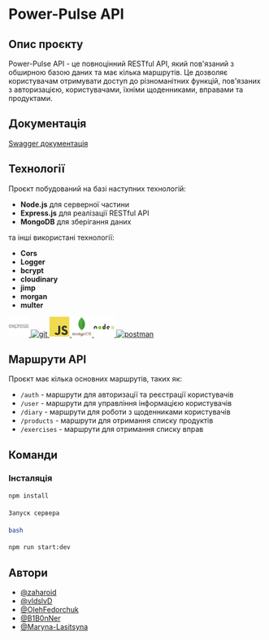 # Power-Pulse API

## Опис проєкту

Power-Pulse API - це повноцінний RESTful API, який пов'язаний з обширною базою даних та має кілька маршрутів. Це дозволяє користувачам отримувати доступ до різноманітних функцій, пов'язаних з авторизацією, користувачами, їхніми щоденниками, вправами та продуктами.

## Документація

[Swagger документація](https://powerpulse-171j.onrender.com/api-docs/)

## Технології

Проєкт побудований на базі наступних технологій:

- **Node.js** для серверної частини
- **Express.js** для реалізації RESTful API
- **MongoDB** для зберігання даних

та інші використані технології:

- **Cors**
- **Logger**
- **bcrypt**
- **cloudinary**
- **jimp**
- **morgan**
- **multer**

<p align="left"> 
<a href="https://expressjs.com" target="_blank" rel="noreferrer"> 
<img src="https://raw.githubusercontent.com/devicons/devicon/master/icons/express/express-original-wordmark.svg" alt="express" width="40" height="40"/> </a> 
<a href="https://git-scm.com/" target="_blank" rel="noreferrer"> <img src="https://www.vectorlogo.zone/logos/git-scm/git-scm-icon.svg" alt="git" width="40" height="40"/> </a> 
<a href="https://developer.mozilla.org/en-US/docs/Web/JavaScript" target="_blank" rel="noreferrer"> <img src="https://raw.githubusercontent.com/devicons/devicon/master/icons/javascript/javascript-original.svg" alt="javascript" width="40" height="40"/> </a> 
<a href="https://www.mongodb.com/" target="_blank" rel="noreferrer"> <img src="https://raw.githubusercontent.com/devicons/devicon/master/icons/mongodb/mongodb-original-wordmark.svg" alt="mongodb" width="40" height="40"/> </a> 
<a href="https://nodejs.org" target="_blank" rel="noreferrer"> <img src="https://raw.githubusercontent.com/devicons/devicon/master/icons/nodejs/nodejs-original-wordmark.svg" alt="nodejs" width="40" height="40"/> </a> 
<a href="https://postman.com" target="_blank" rel="noreferrer"> <img src="https://www.vectorlogo.zone/logos/getpostman/getpostman-icon.svg" alt="postman" width="40" height="40"/> </a> </p>

## Маршрути API

Проєкт має кілька основних маршрутів, таких як:

- `/auth` - маршрути для авторизації та реєстрації користувачів
- `/user` - маршрути для управління інформацією користувачів
- `/diary` - маршрути для роботи з щоденниками користувачів
- `/products` - маршрути для отримання списку продуктів
- `/exercises` - маршрути для отримання списку вправ

## Команди

### Інсталяція

```bash
npm install

Запуск сервера

bash

npm run start:dev


```

## Автори

- [@zaharoid ](https://github.com/zaharoid)
- [@vldslvD ](https://github.com/vldslvD)
- [@OlehFedorchuk ](https://github.com/OlehFedorchuk)
- [@B1B0nNer ](https://github.com/B1B0nNer)
- [@Maryna-Lasitsyna ](https://github.com/Maryna-Lasitsyna)
